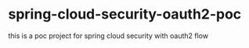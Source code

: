 # spring-cloud-security-oauth2-poc
this is a poc project for spring cloud security with oauth2 flow
